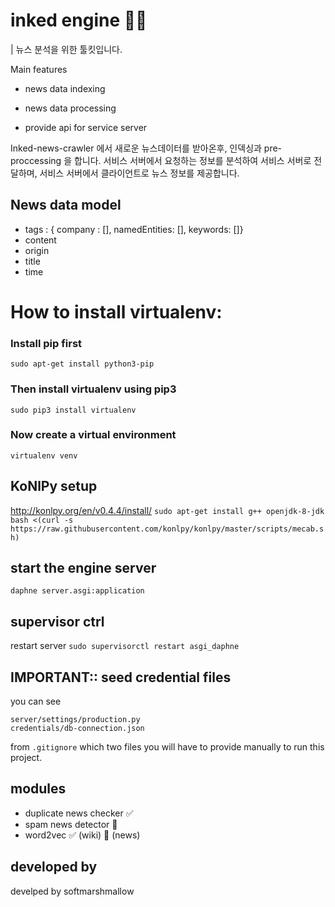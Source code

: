 # inked engine 🤖🤖

| 뉴스 분석을 위한 툴킷입니다. 

Main features

* news data indexing

* news data processing

* provide api for service server

  

Inked-news-crawler 에서 새로운 뉴스데이터를 받아온후, 인덱싱과 pre-proccessing 을 합니다. 서비스 서버에서 요청하는 정보를 분석하여 서비스 서버로 전달하며, 서비스 서버에서 클라이언트로 뉴스 정보를 제공합니다.


## News data model

- tags : { company : [], namedEntities: [], keywords: []}
- content
- origin
- title
- time


# How to install virtualenv:

### Install **pip** first

    sudo apt-get install python3-pip

### Then install **virtualenv** using pip3

    sudo pip3 install virtualenv

### Now create a virtual environment

    virtualenv venv


## KoNlPy setup
http://konlpy.org/en/v0.4.4/install/
`sudo apt-get install g++ openjdk-8-jdk`
`bash <(curl -s https://raw.githubusercontent.com/konlpy/konlpy/master/scripts/mecab.sh)`


## start the engine server
`daphne server.asgi:application`

## supervisor ctrl
restart server
`sudo supervisorctl restart asgi_daphne`



## IMPORTANT:: seed credential files
you can see 
```gitignore
server/settings/production.py
credentials/db-connection.json
```
from `.gitignore` which two files you will have to provide manually to run this project.


## modules
- duplicate news checker ✅
- spam news detector 🚫
- word2vec ✅ (wiki) 🚫 (news)


## developed by
develped by softmarshmallow
